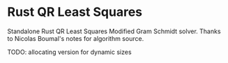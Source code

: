 # Rust QR Least Squares

Standalone Rust QR Least Squares Modified Gram Schmidt solver.
Thanks to Nicolas Boumal's notes for algorithm source.

TODO: allocating version for dynamic sizes
